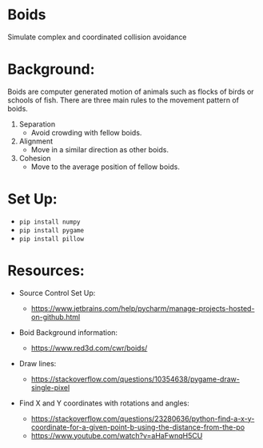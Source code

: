 # Boids
Simulate complex and coordinated collision avoidance

# Background:
Boids are computer generated motion of animals such as flocks of birds or schools of fish.
There are three main rules to the movement pattern of boids.

1. Separation
    - Avoid crowding with fellow boids.
2. Alignment
    - Move in a similar direction as other boids.
3. Cohesion
    - Move to the average position of fellow boids.

# Set Up:
* `pip install numpy`
* `pip install pygame`
* `pip install pillow`


# Resources:
* Source Control Set Up:
    * https://www.jetbrains.com/help/pycharm/manage-projects-hosted-on-github.html

* Boid Background information:
    * https://www.red3d.com/cwr/boids/

* Draw lines:
    * https://stackoverflow.com/questions/10354638/pygame-draw-single-pixel
    
* Find X and Y coordinates with rotations and angles:
    * https://stackoverflow.com/questions/23280636/python-find-a-x-y-coordinate-for-a-given-point-b-using-the-distance-from-the-po
    * https://www.youtube.com/watch?v=aHaFwnqH5CU

